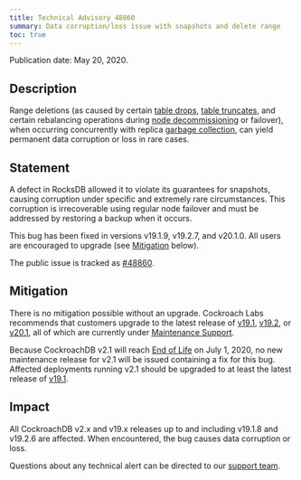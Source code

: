 ```yaml
---
title: Technical Advisory 48860
summary: Data corruption/loss issue with snapshots and delete range
toc: true
---
```


Publication date: May 20, 2020.

## Description

Range deletions (as caused by certain [table drops](../v20.1/drop-table.html), [table truncates](../v20.1/truncate.html), and certain rebalancing operations during [node decommissioning](../v20.1/remove-nodes.html) or failover), when occurring concurrently with replica [garbage collection](../v20.1/architecture/storage-layer.html#garbage-collection), can yield permanent data corruption or loss in rare cases.

## Statement

A defect in RocksDB allowed it to violate its guarantees for snapshots, causing corruption under specific and extremely rare circumstances. This corruption is irrecoverable using regular node failover and must be addressed by restoring a backup when it occurs.

This bug has been fixed in versions v19.1.9, v19.2.7, and v20.1.0. All users are encouraged to upgrade (see [Mitigation](#mitigation) below).

The public issue is tracked as [#48860](https://github.com/cockroachdb/cockroach/issues/48860).

## Mitigation

There is no mitigation possible without an upgrade. Cockroach Labs recommends that customers upgrade to the latest release of [v19.1](../v19.1/upgrade-cockroach-version.html), [v19.2](../v19.2/upgrade-cockroach-version.html), or [v20.1](../v20.1/upgrade-cockroach-version.html), all of which are currently under [Maintenance Support](../releases/release-support-policy.html#support-cycle).

Because CockroachDB v2.1 will reach [End of Life](../releases/release-support-policy.html#support-cycle) on July 1, 2020, no new maintenance release for v2.1 will be issued containing a fix for this bug. Affected deployments running v2.1 should be upgraded to at least the latest release of [v19.1](../v19.1/upgrade-cockroach-version.html).

## Impact

All CockroachDB v2.x and v19.x releases up to and including v19.1.8 and v19.2.6 are affected. When encountered, the bug causes data corruption or loss.

Questions about any technical alert can be directed to our [support team](https://support.cockroachlabs.com/).
